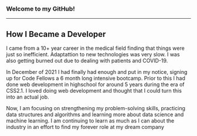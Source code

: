 ### Welcome to my GitHub! 

---

## How I Became a Developer

I came from a 10+ year career in the medical field finding that things were just so inefficient. Adaptattion to new technologies was very slow. I was also getting burned out due to dealing with patients and COVID-19.

In December of 2021 I had finally had enough and put in my notice, signing up for Code Fellows a 6 month long intensive bootcamp. Prior to this I had done web development in highschool for around 5 years during the era of CSS2.1. I loved doing web development and thought that I could turn this into an actual job. 

Now, I am focusing on strengthening my problem-solving skills, practicing data structures and algorithms and learning more about data science and machine learning. I am continuing to learn as much as I can about the industry in an effort to find my forever role at my dream company

<!--
**wildwoodwaltz/wildwoodwaltz** is a ✨ _special_ ✨ repository because its `README.md` (this file) appears on your GitHub profile.

Here are some ideas to get you started:

- 🔭 I’m currently working on ...
- 🌱 I’m currently learning ...
- 👯 I’m looking to collaborate on ...
- 🤔 I’m looking for help with ...
- 💬 Ask me about ...
- 📫 How to reach me: ...
- 😄 Pronouns: ...
- ⚡ Fun fact: ...
-->
